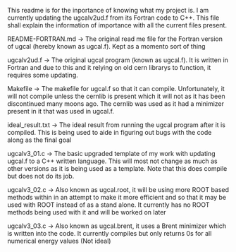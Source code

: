 This readme is for the inportance of knowing what my project is. I am currently updating the ugcalv2ud.f from its Fortran code to C++. This file shall explain the information of importance with all the current files present.

README-FORTRAN.md -> The original read me file for the Fortran version of ugcal (hereby known as ugcal.f). Kept as a momento sort of thing

ugcalv2ud.f -> The original ugcal program (known as ugcal.f). It is written in Fortran and due to this and it relying on old cern librarys to function, it requires some updating.

Makefile -> The makefile for ugcal.f so that it can compile. Unfortunately, it will not compile unless the cernlib is present which it will not as it has been discontinued many moons ago. The cernlib was used as it had a minimizer present in it that was used in ugcal.f.

ideal_result.txt -> The ideal result from running the ugcal program after it is compiled. This is being used to aide in figuring out bugs with the code along as the final goal

ugcalv3_01.c -> The basic upgraded template of my work with updating ugcal.f to a C++ written language. This will most not change as much as other versions as it is being used as a template. Note that this does compile but does not do its job.

ugcalv3_02.c -> Also known as ugcal.root, it will be using more ROOT based methods within in an attempt to make it more efficient and so that it may be used with ROOT instead of as a stand alone. It currently has no ROOT methods being used with it and will be worked on later

ugcalv3_03.c -> Also known as ugcal.brent, it uses a Brent minimizer which is written into the code. It currently compiles but only returns 0s for all numerical energy values (Not ideal)
